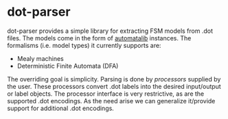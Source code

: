 # dot-parser
dot-parser provides a simple library for extracting FSM models from .dot files. 
The models come in the form of [automatalib](https://github.com/LearnLib/automatalib) instances. 
The formalisms (i.e. model types) it currently supports are:
* Mealy machines
* Deterministic Finite Automata (DFA)

The overriding goal is simplicity.
Parsing is done by *processors* supplied by the user.
These processors convert .dot labels into the desired input/output or label objects.
The processor interface is very restrictive, as are the supported .dot encodings. 
As the need arise we can generalize it/provide support for additional .dot encodings.
